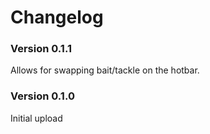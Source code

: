 ﻿Changelog
===============

### Version 0.1.1

Allows for swapping bait/tackle on the hotbar.

### Version 0.1.0

Initial upload